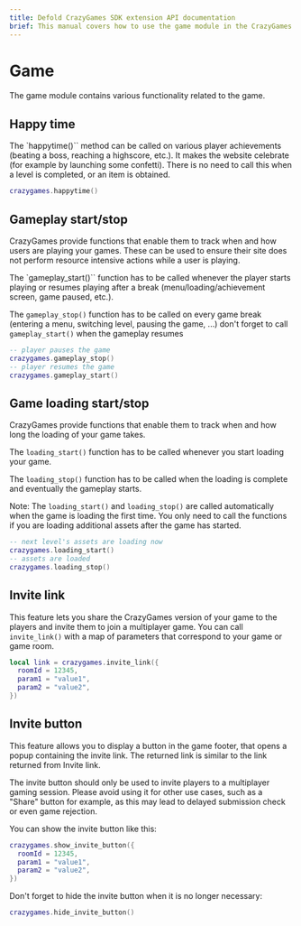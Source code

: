 ```yaml
---
title: Defold CrazyGames SDK extension API documentation
brief: This manual covers how to use the game module in the CrazyGames SDK in Defold.
---
```


# Game

The game module contains various functionality related to the game.



## Happy time

The `happytime()`` method can be called on various player achievements (beating a boss, reaching a highscore, etc.). It makes the website celebrate (for example by launching some confetti). There is no need to call this when a level is completed, or an item is obtained.

```lua
crazygames.happytime()
```


## Gameplay start/stop

CrazyGames provide functions that enable them to track when and how users are playing your games. These can be used to ensure their site does not perform resource intensive actions while a user is playing.

The `gameplay_start()`` function has to be called whenever the player starts playing or resumes playing after a break (menu/loading/achievement screen, game paused, etc.).

The `gameplay_stop()` function has to be called on every game break (entering a menu, switching level, pausing the game, ...) don't forget to call `gameplay_start()` when the gameplay resumes

```lua
-- player pauses the game
crazygames.gameplay_stop()
-- player resumes the game
crazygames.gameplay_start()
```


## Game loading start/stop

CrazyGames provide functions that enable them to track when and how long the loading of your game takes.

The `loading_start()` function has to be called whenever you start loading your game.

The `loading_stop()` function has to be called when the loading is complete and eventually the gameplay starts.

Note: The `loading_start()` and `loading_stop()` are called automatically when the game is loading the first time. You only need to call the functions if you are loading additional assets after the game has started.


```lua
-- next level's assets are loading now
crazygames.loading_start()
-- assets are loaded
crazygames.loading_stop()
```


## Invite link

This feature lets you share the CrazyGames version of your game to the players and invite them to join a multiplayer game. You can call `invite_link()` with a map of parameters that correspond to your game or game room.

```lua
local link = crazygames.invite_link({
  roomId = 12345,
  param1 = "value1",
  param2 = "value2",
})
```


## Invite button

This feature allows you to display a button in the game footer, that opens a popup containing the invite link. The returned link is similar to the link returned from Invite link.

The invite button should only be used to invite players to a multiplayer gaming session. Please avoid using it for other use cases, such as a "Share" button for example, as this may lead to delayed submission check or even game rejection.

You can show the invite button like this:

```lua
crazygames.show_invite_button({
  roomId = 12345,
  param1 = "value1",
  param2 = "value2",
})
```

Don't forget to hide the invite button when it is no longer necessary:

```lua
crazygames.hide_invite_button()
```
